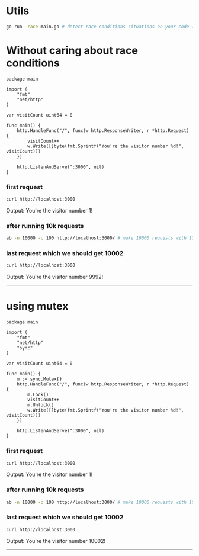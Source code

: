 # Utils

```bash
go run -race main.go # detect race conditions situations on your code while running
```

# Without caring about race conditions

```golang
package main

import (
	"fmt"
	"net/http"
)

var visitCount uint64 = 0

func main() {
	http.HandleFunc("/", func(w http.ResponseWriter, r *http.Request) {
		visitCount++
		w.Write([]byte(fmt.Sprintf("You're the visitor number %d!", visitCount)))
	})

	http.ListenAndServe(":3000", nil)
}
```

### first request
```bash
curl http://localhost:3000                                                                                                                                 ─╯
```

Output: You're the visitor number 1!

### after running 10k requests
```bash
ab -n 10000 -c 100 http://localhost:3000/ # make 10000 requests with 100 concurrent connections
```

### last request which we should get 10002
```bash
curl http://localhost:3000                                                                                                                                 ─╯
```

Output: You're the visitor number 9992!

---

# using mutex

```golang
package main

import (
	"fmt"
	"net/http"
	"sync"
)

var visitCount uint64 = 0

func main() {
	m := sync.Mutex{}
	http.HandleFunc("/", func(w http.ResponseWriter, r *http.Request) {
		m.Lock()
		visitCount++
		m.Unlock()
		w.Write([]byte(fmt.Sprintf("You're the visitor number %d!", visitCount)))
	})

	http.ListenAndServe(":3000", nil)
}
```

### first request
```bash
curl http://localhost:3000                                                                                                                                 ─╯
```

Output: You're the visitor number 1!

### after running 10k requests
```bash
ab -n 10000 -c 100 http://localhost:3000/ # make 10000 requests with 100 concurrent connections
```

### last request which we should get 10002
```bash
curl http://localhost:3000                                                                                                                                 ─╯
```

Output: You're the visitor number 10002!

---